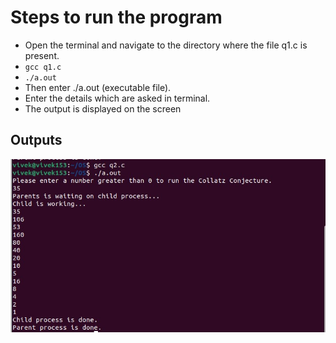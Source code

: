 # **Steps to run the program** #

* Open the terminal and navigate to the directory where the file q1.c is present.
* <code>gcc q1.c</code>
* <code>./a.out</code>
* Then enter ./a.out (executable file).
* Enter the details which are asked in terminal.
* The output is displayed on the screen

## **Outputs** ##

![Image text](https://github.com/vivek0153/CS252_ASSIGNMENT/blob/main/Q-3.21/q2.jpg)

